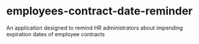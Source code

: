 # employees-contract-date-reminder
An application designed to remind HR administrators about impending expiration dates of employee contracts
